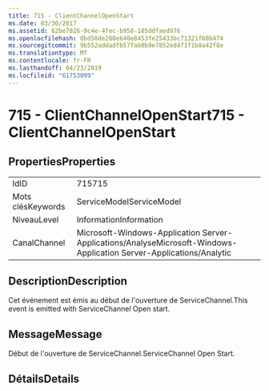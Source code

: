 ```yaml
---
title: 715 - ClientChannelOpenStart
ms.date: 03/30/2017
ms.assetid: 62be7826-9c4e-4fec-b958-185ddfaed976
ms.openlocfilehash: 8bd58de280e640e8453fe25433bc71321f60b474
ms.sourcegitcommit: 9b552addadfb57fab0b9e7852ed4f1f1b8a42f8e
ms.translationtype: MT
ms.contentlocale: fr-FR
ms.lasthandoff: 04/23/2019
ms.locfileid: "61753099"
---
```

# <a name="715---clientchannelopenstart"></a><span data-ttu-id="1c27a-102">715 - ClientChannelOpenStart</span><span class="sxs-lookup"><span data-stu-id="1c27a-102">715 - ClientChannelOpenStart</span></span>
## <a name="properties"></a><span data-ttu-id="1c27a-103">Properties</span><span class="sxs-lookup"><span data-stu-id="1c27a-103">Properties</span></span>  
  
|||  
|-|-|  
|<span data-ttu-id="1c27a-104">Id</span><span class="sxs-lookup"><span data-stu-id="1c27a-104">ID</span></span>|<span data-ttu-id="1c27a-105">715</span><span class="sxs-lookup"><span data-stu-id="1c27a-105">715</span></span>|  
|<span data-ttu-id="1c27a-106">Mots clés</span><span class="sxs-lookup"><span data-stu-id="1c27a-106">Keywords</span></span>|<span data-ttu-id="1c27a-107">ServiceModel</span><span class="sxs-lookup"><span data-stu-id="1c27a-107">ServiceModel</span></span>|  
|<span data-ttu-id="1c27a-108">Niveau</span><span class="sxs-lookup"><span data-stu-id="1c27a-108">Level</span></span>|<span data-ttu-id="1c27a-109">Information</span><span class="sxs-lookup"><span data-stu-id="1c27a-109">Information</span></span>|  
|<span data-ttu-id="1c27a-110">Canal</span><span class="sxs-lookup"><span data-stu-id="1c27a-110">Channel</span></span>|<span data-ttu-id="1c27a-111">Microsoft-Windows-Application Server-Applications/Analyse</span><span class="sxs-lookup"><span data-stu-id="1c27a-111">Microsoft-Windows-Application Server-Applications/Analytic</span></span>|  
  
## <a name="description"></a><span data-ttu-id="1c27a-112">Description</span><span class="sxs-lookup"><span data-stu-id="1c27a-112">Description</span></span>  
 <span data-ttu-id="1c27a-113">Cet événement est émis au début de l'ouverture de ServiceChannel.</span><span class="sxs-lookup"><span data-stu-id="1c27a-113">This event is emitted with ServiceChannel Open start.</span></span>  
  
## <a name="message"></a><span data-ttu-id="1c27a-114">Message</span><span class="sxs-lookup"><span data-stu-id="1c27a-114">Message</span></span>  
 <span data-ttu-id="1c27a-115">Début de l'ouverture de ServiceChannel.</span><span class="sxs-lookup"><span data-stu-id="1c27a-115">ServiceChannel Open Start.</span></span>  
  
## <a name="details"></a><span data-ttu-id="1c27a-116">Détails</span><span class="sxs-lookup"><span data-stu-id="1c27a-116">Details</span></span>
